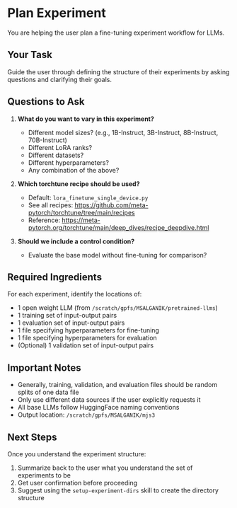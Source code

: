 # Plan Experiment

You are helping the user plan a fine-tuning experiment workflow for LLMs.

## Your Task

Guide the user through defining the structure of their experiments by asking questions and clarifying their goals.

## Questions to Ask

1. **What do you want to vary in this experiment?**
   - Different model sizes? (e.g., 1B-Instruct, 3B-Instruct, 8B-Instruct, 70B-Instruct)
   - Different LoRA ranks?
   - Different datasets?
   - Different hyperparameters?
   - Any combination of the above?

2. **Which torchtune recipe should be used?**
   - Default: `lora_finetune_single_device.py`
   - See all recipes: https://github.com/meta-pytorch/torchtune/tree/main/recipes
   - Reference: https://meta-pytorch.org/torchtune/main/deep_dives/recipe_deepdive.html

3. **Should we include a control condition?**
   - Evaluate the base model without fine-tuning for comparison?

## Required Ingredients

For each experiment, identify the locations of:
- 1 open weight LLM (from `/scratch/gpfs/MSALGANIK/pretrained-llms`)
- 1 training set of input-output pairs
- 1 evaluation set of input-output pairs
- 1 file specifying hyperparameters for fine-tuning
- 1 file specifying hyperparameters for evaluation
- (Optional) 1 validation set of input-output pairs

## Important Notes

- Generally, training, validation, and evaluation files should be random splits of one data file
- Only use different data sources if the user explicitly requests it
- All base LLMs follow HuggingFace naming conventions
- Output location: `/scratch/gpfs/MSALGANIK/mjs3`

## Next Steps

Once you understand the experiment structure:
1. Summarize back to the user what you understand the set of experiments to be
2. Get user confirmation before proceeding
3. Suggest using the `setup-experiment-dirs` skill to create the directory structure
